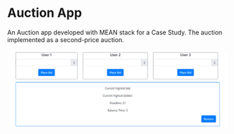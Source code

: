 # Auction App

An Auction app developed with MEAN stack for a Case Study.
The auction implemented as a second-price auction.

![Gif](/NodeJS/auction.gif)
